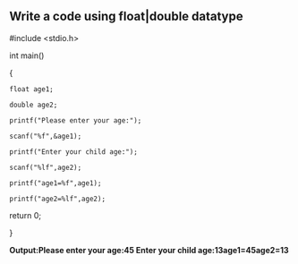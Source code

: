 ## Write a code using float|double datatype
#include <stdio.h>

int main()

{

    float age1;
    
    double age2;
    
    printf("Please enter your age:");
    
    scanf("%f",&age1);
    
    printf("Enter your child age:");
    
    scanf("%lf",age2);
    
    printf("age1=%f",age1);
    
    printf("age2=%lf",age2);
    
return 0;

}

**Output:Please enter your age:45 Enter your child age:13age1=45age2=13**

